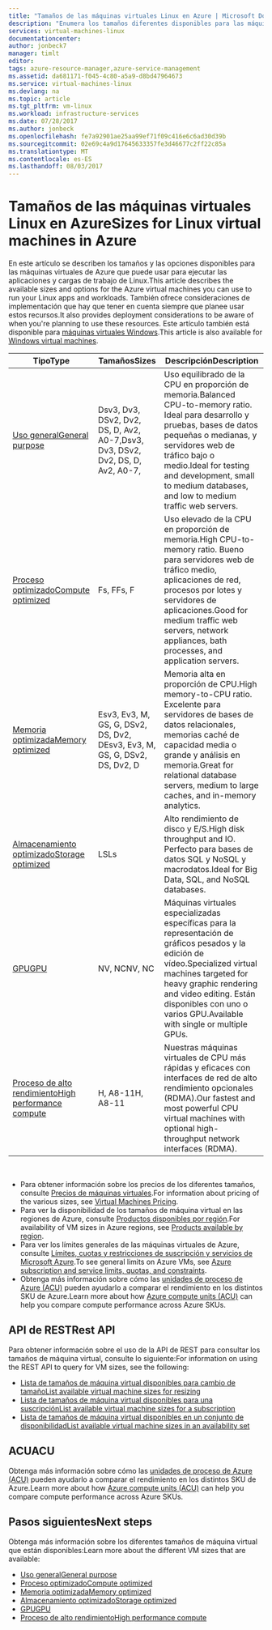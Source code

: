 ```yaml
---
title: "Tamaños de las máquinas virtuales Linux en Azure | Microsoft Docs"
description: "Enumera los tamaños diferentes disponibles para las máquinas virtuales Linux en Azure."
services: virtual-machines-linux
documentationcenter: 
author: jonbeck7
manager: timlt
editor: 
tags: azure-resource-manager,azure-service-management
ms.assetid: da681171-f045-4c80-a5a9-d8bd47964673
ms.service: virtual-machines-linux
ms.devlang: na
ms.topic: article
ms.tgt_pltfrm: vm-linux
ms.workload: infrastructure-services
ms.date: 07/28/2017
ms.author: jonbeck
ms.openlocfilehash: fe7a92901ae25aa99ef71f09c416e6c6ad30d39b
ms.sourcegitcommit: 02e69c4a9d17645633357fe3d46677c2ff22c85a
ms.translationtype: MT
ms.contentlocale: es-ES
ms.lasthandoff: 08/03/2017
---
```

# <a name="sizes-for-linux-virtual-machines-in-azure"></a><span data-ttu-id="056d6-103">Tamaños de las máquinas virtuales Linux en Azure</span><span class="sxs-lookup"><span data-stu-id="056d6-103">Sizes for Linux virtual machines in Azure</span></span>
<span data-ttu-id="056d6-104">En este artículo se describen los tamaños y las opciones disponibles para las máquinas virtuales de Azure que puede usar para ejecutar las aplicaciones y cargas de trabajo de Linux.</span><span class="sxs-lookup"><span data-stu-id="056d6-104">This article describes the available sizes and options for the Azure virtual machines you can use to run your Linux apps and workloads.</span></span> <span data-ttu-id="056d6-105">También ofrece consideraciones de implementación que hay que tener en cuenta siempre que planee usar estos recursos.</span><span class="sxs-lookup"><span data-stu-id="056d6-105">It also provides deployment considerations to be aware of when you're planning to use these resources.</span></span> <span data-ttu-id="056d6-106">Este artículo también está disponible para [máquinas virtuales Windows](../windows/sizes.md?toc=%2fazure%2fvirtual-machines%2fwindows%2ftoc.json).</span><span class="sxs-lookup"><span data-stu-id="056d6-106">This article is also available for [Windows virtual machines](../windows/sizes.md?toc=%2fazure%2fvirtual-machines%2fwindows%2ftoc.json).</span></span>


| <span data-ttu-id="056d6-107">Tipo</span><span class="sxs-lookup"><span data-stu-id="056d6-107">Type</span></span>                     | <span data-ttu-id="056d6-108">Tamaños</span><span class="sxs-lookup"><span data-stu-id="056d6-108">Sizes</span></span>           |    <span data-ttu-id="056d6-109">Descripción</span><span class="sxs-lookup"><span data-stu-id="056d6-109">Description</span></span>       |
|--------------------------|-------------------|------------------------------------------------------------------------------------------------------------------------------------|
| [<span data-ttu-id="056d6-110">Uso general</span><span class="sxs-lookup"><span data-stu-id="056d6-110">General purpose</span></span>](sizes-general.md)          | <span data-ttu-id="056d6-111">Dsv3, Dv3, DSv2, Dv2, DS, D, Av2, A0-7,</span><span class="sxs-lookup"><span data-stu-id="056d6-111">Dsv3, Dv3, DSv2, Dv2, DS, D, Av2, A0-7,</span></span>  | <span data-ttu-id="056d6-112">Uso equilibrado de la CPU en proporción de memoria.</span><span class="sxs-lookup"><span data-stu-id="056d6-112">Balanced CPU-to-memory ratio.</span></span> <span data-ttu-id="056d6-113">Ideal para desarrollo y pruebas, bases de datos pequeñas o medianas, y servidores web de tráfico bajo o medio.</span><span class="sxs-lookup"><span data-stu-id="056d6-113">Ideal for testing and development, small to medium databases, and low to medium traffic web servers.</span></span> |
| [<span data-ttu-id="056d6-114">Proceso optimizado</span><span class="sxs-lookup"><span data-stu-id="056d6-114">Compute optimized</span></span>](sizes-compute.md)        | <span data-ttu-id="056d6-115">Fs, F</span><span class="sxs-lookup"><span data-stu-id="056d6-115">Fs, F</span></span>             | <span data-ttu-id="056d6-116">Uso elevado de la CPU en proporción de memoria.</span><span class="sxs-lookup"><span data-stu-id="056d6-116">High CPU-to-memory ratio.</span></span> <span data-ttu-id="056d6-117">Bueno para servidores web de tráfico medio, aplicaciones de red, procesos por lotes y servidores de aplicaciones.</span><span class="sxs-lookup"><span data-stu-id="056d6-117">Good for medium traffic web servers, network appliances, bath processes, and application servers.</span></span>        |
| [<span data-ttu-id="056d6-118">Memoria optimizada</span><span class="sxs-lookup"><span data-stu-id="056d6-118">Memory optimized</span></span>](sizes-memory.md)         | <span data-ttu-id="056d6-119">Esv3, Ev3, M, GS, G, DSv2, DS, Dv2, D</span><span class="sxs-lookup"><span data-stu-id="056d6-119">Esv3, Ev3, M, GS, G, DSv2, DS, Dv2, D</span></span>   | <span data-ttu-id="056d6-120">Memoria alta en proporción de CPU.</span><span class="sxs-lookup"><span data-stu-id="056d6-120">High memory-to-CPU ratio.</span></span> <span data-ttu-id="056d6-121">Excelente para servidores de bases de datos relacionales, memorias caché de capacidad media o grande y análisis en memoria.</span><span class="sxs-lookup"><span data-stu-id="056d6-121">Great for relational database servers, medium to large caches, and in-memory analytics.</span></span>                 |
| [<span data-ttu-id="056d6-122">Almacenamiento optimizado</span><span class="sxs-lookup"><span data-stu-id="056d6-122">Storage optimized</span></span>](sizes-storage.md)        | <span data-ttu-id="056d6-123">LS</span><span class="sxs-lookup"><span data-stu-id="056d6-123">Ls</span></span>                | <span data-ttu-id="056d6-124">Alto rendimiento de disco y E/S.</span><span class="sxs-lookup"><span data-stu-id="056d6-124">High disk throughput and IO.</span></span> <span data-ttu-id="056d6-125">Perfecto para bases de datos SQL y NoSQL y macrodatos.</span><span class="sxs-lookup"><span data-stu-id="056d6-125">Ideal for Big Data, SQL, and NoSQL databases.</span></span>                                                         |
| [<span data-ttu-id="056d6-126">GPU</span><span class="sxs-lookup"><span data-stu-id="056d6-126">GPU</span></span>](sizes-gpu.md)            | <span data-ttu-id="056d6-127">NV, NC</span><span class="sxs-lookup"><span data-stu-id="056d6-127">NV, NC</span></span>            | <span data-ttu-id="056d6-128">Máquinas virtuales especializadas específicas para la representación de gráficos pesados y la edición de vídeo.</span><span class="sxs-lookup"><span data-stu-id="056d6-128">Specialized virtual machines targeted for heavy graphic rendering and video editing.</span></span> <span data-ttu-id="056d6-129">Están disponibles con uno o varios GPU.</span><span class="sxs-lookup"><span data-stu-id="056d6-129">Available with single or multiple GPUs.</span></span>       |
| [<span data-ttu-id="056d6-130">Proceso de alto rendimiento</span><span class="sxs-lookup"><span data-stu-id="056d6-130">High performance compute</span></span>](sizes-hpc.md) | <span data-ttu-id="056d6-131">H, A8-11</span><span class="sxs-lookup"><span data-stu-id="056d6-131">H, A8-11</span></span>          | <span data-ttu-id="056d6-132">Nuestras máquinas virtuales de CPU más rápidas y eficaces con interfaces de red de alto rendimiento opcionales (RDMA).</span><span class="sxs-lookup"><span data-stu-id="056d6-132">Our fastest and most powerful CPU virtual machines with optional high-throughput network interfaces (RDMA).</span></span> 

<br>

- <span data-ttu-id="056d6-133">Para obtener información sobre los precios de los diferentes tamaños, consulte [Precios de máquinas virtuales](https://azure.microsoft.com/pricing/details/virtual-machines/#Linux).</span><span class="sxs-lookup"><span data-stu-id="056d6-133">For information about pricing of the various sizes, see [Virtual Machines Pricing](https://azure.microsoft.com/pricing/details/virtual-machines/#Linux).</span></span> 
- <span data-ttu-id="056d6-134">Para ver la disponibilidad de los tamaños de máquina virtual en las regiones de Azure, consulte [Productos disponibles por región](https://azure.microsoft.com/regions/services/).</span><span class="sxs-lookup"><span data-stu-id="056d6-134">For availability of VM sizes in Azure regions, see [Products available by region](https://azure.microsoft.com/regions/services/).</span></span>
- <span data-ttu-id="056d6-135">Para ver los límites generales de las máquinas virtuales de Azure, consulte [Límites, cuotas y restricciones de suscripción y servicios de Microsoft Azure](../../azure-subscription-service-limits.md).</span><span class="sxs-lookup"><span data-stu-id="056d6-135">To see general limits on Azure VMs, see [Azure subscription and service limits, quotas, and constraints](../../azure-subscription-service-limits.md).</span></span>
- <span data-ttu-id="056d6-136">Obtenga más información sobre cómo las [unidades de proceso de Azure (ACU)](../windows/acu.md) pueden ayudarlo a comparar el rendimiento en los distintos SKU de Azure.</span><span class="sxs-lookup"><span data-stu-id="056d6-136">Learn more about how [Azure compute units (ACU)](../windows/acu.md) can help you compare compute performance across Azure SKUs.</span></span>


## <a name="rest-api"></a><span data-ttu-id="056d6-137">API de REST</span><span class="sxs-lookup"><span data-stu-id="056d6-137">Rest API</span></span>

<span data-ttu-id="056d6-138">Para obtener información sobre el uso de la API de REST para consultar los tamaños de máquina virtual, consulte lo siguiente:</span><span class="sxs-lookup"><span data-stu-id="056d6-138">For information on using the REST API to query for VM sizes, see the following:</span></span>

- [<span data-ttu-id="056d6-139">Lista de tamaños de máquina virtual disponibles para cambio de tamaño</span><span class="sxs-lookup"><span data-stu-id="056d6-139">List available virtual machine sizes for resizing</span></span>](https://docs.microsoft.com/rest/api/compute/virtualmachines/virtualmachines-list-sizes-for-resizing)
- [<span data-ttu-id="056d6-140">Lista de tamaños de máquina virtual disponibles para una suscripción</span><span class="sxs-lookup"><span data-stu-id="056d6-140">List available virtual machine sizes for a subscription</span></span>](https://docs.microsoft.com/rest/api/compute/virtualmachines/virtualmachines-list-sizes-region)
- [<span data-ttu-id="056d6-141">Lista de tamaños de máquina virtual disponibles en un conjunto de disponibilidad</span><span class="sxs-lookup"><span data-stu-id="056d6-141">List available virtual machine sizes in an availability set</span></span>](
https://docs.microsoft.com/rest/api/compute/virtualmachines/virtualmachines-list-sizes-availability-set)

## <a name="acu"></a><span data-ttu-id="056d6-142">ACU</span><span class="sxs-lookup"><span data-stu-id="056d6-142">ACU</span></span>

<span data-ttu-id="056d6-143">Obtenga más información sobre cómo las [unidades de proceso de Azure (ACU)](acu.md) pueden ayudarlo a comparar el rendimiento en los distintos SKU de Azure.</span><span class="sxs-lookup"><span data-stu-id="056d6-143">Learn more about how [Azure compute units (ACU)](acu.md) can help you compare compute performance across Azure SKUs.</span></span>

## <a name="next-steps"></a><span data-ttu-id="056d6-144">Pasos siguientes</span><span class="sxs-lookup"><span data-stu-id="056d6-144">Next steps</span></span>

<span data-ttu-id="056d6-145">Obtenga más información sobre los diferentes tamaños de máquina virtual que están disponibles:</span><span class="sxs-lookup"><span data-stu-id="056d6-145">Learn more about the different VM sizes that are available:</span></span>
- [<span data-ttu-id="056d6-146">Uso general</span><span class="sxs-lookup"><span data-stu-id="056d6-146">General purpose</span></span>](sizes-general.md)
- [<span data-ttu-id="056d6-147">Proceso optimizado</span><span class="sxs-lookup"><span data-stu-id="056d6-147">Compute optimized</span></span>](sizes-compute.md)
- [<span data-ttu-id="056d6-148">Memoria optimizada</span><span class="sxs-lookup"><span data-stu-id="056d6-148">Memory optimized</span></span>](sizes-memory.md)
- [<span data-ttu-id="056d6-149">Almacenamiento optimizado</span><span class="sxs-lookup"><span data-stu-id="056d6-149">Storage optimized</span></span>](sizes-storage.md)
- [<span data-ttu-id="056d6-150">GPU</span><span class="sxs-lookup"><span data-stu-id="056d6-150">GPU</span></span>](sizes-gpu.md)
- [<span data-ttu-id="056d6-151">Proceso de alto rendimiento</span><span class="sxs-lookup"><span data-stu-id="056d6-151">High performance compute</span></span>](sizes-hpc.md)



